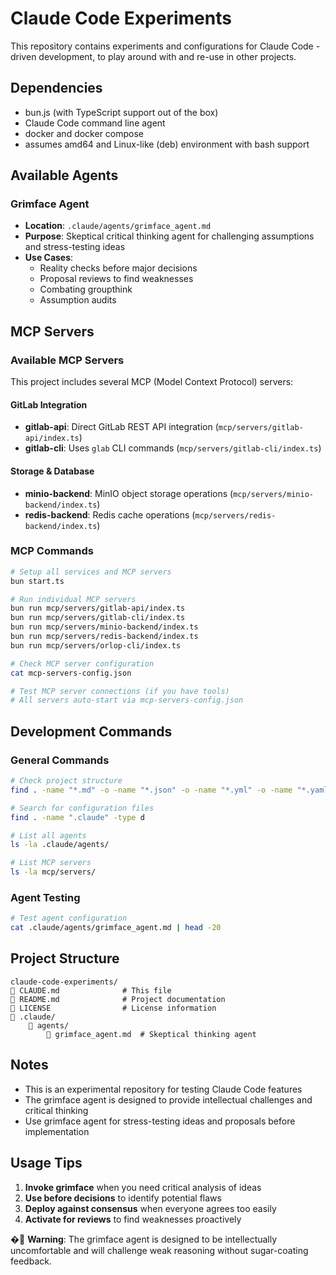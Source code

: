 # Claude Code Experiments

This repository contains experiments and configurations for Claude Code -driven development,
to play around with and re-use in other projects.

## Dependencies

- bun.js (with TypeScript support out of the box)
- Claude Code command line agent
- docker and docker compose
- assumes amd64 and Linux-like (deb) environment with bash support

## Available Agents

### Grimface Agent
- **Location**: `.claude/agents/grimface_agent.md`
- **Purpose**: Skeptical critical thinking agent for challenging assumptions and stress-testing ideas
- **Use Cases**: 
  - Reality checks before major decisions
  - Proposal reviews to find weaknesses
  - Combating groupthink
  - Assumption audits

## MCP Servers

### Available MCP Servers
This project includes several MCP (Model Context Protocol) servers:

#### GitLab Integration
- **gitlab-api**: Direct GitLab REST API integration (`mcp/servers/gitlab-api/index.ts`)
- **gitlab-cli**: Uses `glab` CLI commands (`mcp/servers/gitlab-cli/index.ts`)

#### Storage & Database
- **minio-backend**: MinIO object storage operations (`mcp/servers/minio-backend/index.ts`)
- **redis-backend**: Redis cache operations (`mcp/servers/redis-backend/index.ts`)

### MCP Commands
```bash
# Setup all services and MCP servers
bun start.ts

# Run individual MCP servers
bun run mcp/servers/gitlab-api/index.ts
bun run mcp/servers/gitlab-cli/index.ts
bun run mcp/servers/minio-backend/index.ts
bun run mcp/servers/redis-backend/index.ts
bun run mcp/servers/orlop-cli/index.ts

# Check MCP server configuration
cat mcp-servers-config.json

# Test MCP server connections (if you have tools)
# All servers auto-start via mcp-servers-config.json
```

## Development Commands

### General Commands
```bash
# Check project structure
find . -name "*.md" -o -name "*.json" -o -name "*.yml" -o -name "*.yaml" | head -20

# Search for configuration files
find . -name ".claude" -type d

# List all agents
ls -la .claude/agents/

# List MCP servers
ls -la mcp/servers/
```

### Agent Testing
```bash
# Test agent configuration
cat .claude/agents/grimface_agent.md | head -20
```

## Project Structure

```
claude-code-experiments/
   CLAUDE.md              # This file
   README.md              # Project documentation
   LICENSE                # License information
   .claude/
       agents/
           grimface_agent.md  # Skeptical thinking agent
```

## Notes

- This is an experimental repository for testing Claude Code features
- The grimface agent is designed to provide intellectual challenges and critical thinking
- Use grimface agent for stress-testing ideas and proposals before implementation

## Usage Tips

1. **Invoke grimface** when you need critical analysis of ideas
2. **Use before decisions** to identify potential flaws
3. **Deploy against consensus** when everyone agrees too easily
4. **Activate for reviews** to find weaknesses proactively

� **Warning**: The grimface agent is designed to be intellectually uncomfortable and will challenge weak reasoning without sugar-coating feedback.